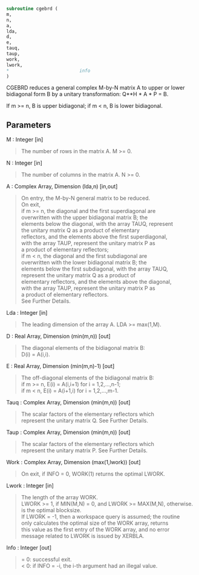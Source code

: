 ```fortran  
subroutine cgebrd (  
m,  
n,  
a,  
lda,  
d,  
e,  
tauq,  
taup,  
work,  
lwork,  
*                          info  
)  
```  
  
CGEBRD reduces a general complex M-by-N matrix A to upper or lower  
bidiagonal form B by a unitary transformation: Q**H * A * P = B.  
  
If m >= n, B is upper bidiagonal; if m < n, B is lower bidiagonal.  
  
## Parameters  
M : Integer [in]  
> The number of rows in the matrix A.  M >= 0.  
  
N : Integer [in]  
> The number of columns in the matrix A.  N >= 0.  
  
A : Complex Array, Dimension (lda,n) [in,out]  
> On entry, the M-by-N general matrix to be reduced.  
> On exit,  
> if m >= n, the diagonal and the first superdiagonal are  
> overwritten with the upper bidiagonal matrix B; the  
> elements below the diagonal, with the array TAUQ, represent  
> the unitary matrix Q as a product of elementary  
> reflectors, and the elements above the first superdiagonal,  
> with the array TAUP, represent the unitary matrix P as  
> a product of elementary reflectors;  
> if m < n, the diagonal and the first subdiagonal are  
> overwritten with the lower bidiagonal matrix B; the  
> elements below the first subdiagonal, with the array TAUQ,  
> represent the unitary matrix Q as a product of  
> elementary reflectors, and the elements above the diagonal,  
> with the array TAUP, represent the unitary matrix P as  
> a product of elementary reflectors.  
> See Further Details.  
  
Lda : Integer [in]  
> The leading dimension of the array A.  LDA >= max(1,M).  
  
D : Real Array, Dimension (min(m,n)) [out]  
> The diagonal elements of the bidiagonal matrix B:  
> D(i) = A(i,i).  
  
E : Real Array, Dimension (min(m,n)-1) [out]  
> The off-diagonal elements of the bidiagonal matrix B:  
> if m >= n, E(i) = A(i,i+1) for i = 1,2,...,n-1;  
> if m < n, E(i) = A(i+1,i) for i = 1,2,...,m-1.  
  
Tauq : Complex Array, Dimension (min(m,n)) [out]  
> The scalar factors of the elementary reflectors which  
> represent the unitary matrix Q. See Further Details.  
  
Taup : Complex Array, Dimension (min(m,n)) [out]  
> The scalar factors of the elementary reflectors which  
> represent the unitary matrix P. See Further Details.  
  
Work : Complex Array, Dimension (max(1,lwork)) [out]  
> On exit, if INFO = 0, WORK(1) returns the optimal LWORK.  
  
Lwork : Integer [in]  
> The length of the array WORK.  
> LWORK >= 1, if MIN(M,N) = 0, and LWORK >= MAX(M,N), otherwise.  
> is the optimal blocksize.  
> If LWORK = -1, then a workspace query is assumed; the routine  
> only calculates the optimal size of the WORK array, returns  
> this value as the first entry of the WORK array, and no error  
> message related to LWORK is issued by XERBLA.  
  
Info : Integer [out]  
> = 0:  successful exit.  
> < 0:  if INFO = -i, the i-th argument had an illegal value.  
  
